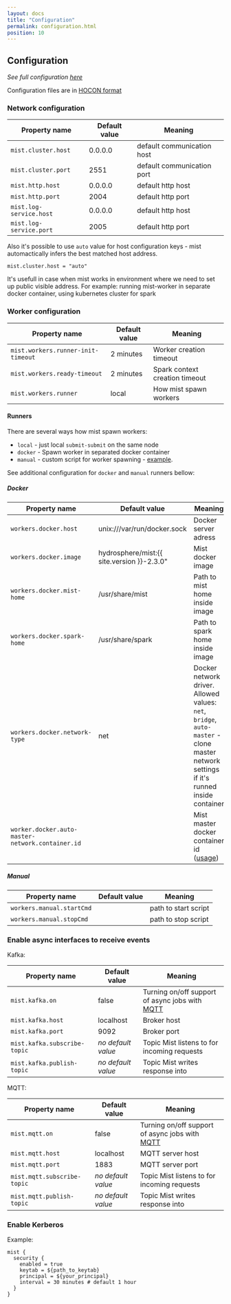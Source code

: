 ```yaml
---
layout: docs
title: "Configuration"
permalink: configuration.html
position: 10
---
```

## Configuration

_See full configuration [here](https://github.com/Hydrospheredata/mist/blob/master/mist/master/src/main/resources/master.conf)_

Configuration files are in [HOCON format](https://github.com/typesafehub/config/blob/master/HOCON.md)

### Network configuration

| Property name                         | Default value         | Meaning                     |
|---------------------------------------|-----------------------|-----------------------------|
|`mist.cluster.host`                    | 0.0.0.0               | default communication host  |
|`mist.cluster.port`                    | 2551                  | default communication port  |
|`mist.http.host`                       | 0.0.0.0               | default http host           |
|`mist.http.port`                       | 2004                  | default http port           |
|`mist.log-service.host`                | 0.0.0.0               | default http host           |
|`mist.log-service.port`                | 2005                  | default http port           |

Also it's possible to use `auto` value for host configuration keys - mist automactically infers the best matched host address.
```
mist.cluster.host = "auto"
```
It's usefull in case when mist works in environment where we need to set up public visible address.
For example: running mist-worker in separate docker container, using kubernetes cluster for spark

### Worker configuration

| Property name                         | Default value         | Meaning                           |
|---------------------------------------|-----------------------|-----------------------------------|
|`mist.workers.runner-init-timeout`          | 2 minutes             | Worker creation timeout           |
|`mist.workers.ready-timeout`                | 2 minutes             | Spark context creation timeout    |
|`mist.workers.runner`                       | local                 | How mist spawn workers            |

#### Runners

There are several ways how mist spawn workers:
- `local` - just local `submit-submit` on the same node
- `docker` - Spawn worker in separated docker container
- `manual` - custom script for worker spawning - [example](https://github.com/Hydrospheredata/mist/blob/master/examples/misc/manual_worker_start.py).

See additional configuration for `docker` and `manual` runners bellow:

##### Docker

| Property name                                  | Default value                             | Meaning                               
|------------------------------------------------|-------------------------------------------|---------------------------------------
|`workers.docker.host`                           | unix:///var/run/docker.sock               | Docker server adress                  
|`workers.docker.image`                          | hydrosphere/mist:{{ site.version }}-2.3.0"| Mist docker image                     
|`workers.docker.mist-home`                      | /usr/share/mist                           | Path to mist home inside image        
|`workers.docker.spark-home`                     | /usr/share/spark                          | Path to spark home inside image       
|`workers.docker.network-type`                   | net                                       | Docker network driver. Allowed values: `net`, `bridge`, `auto-master` - clone master network settings if it's runned inside container
|`worker.docker.auto-master-network.container.id`|                                           | Mist master docker container id ([usage](https://github.com/Hydrospheredata/mist/blob/master/docker-entrypoint.sh#L7)) 

##### Manual 

| Property name                                  | Default value | Meaning             |
|------------------------------------------------|---------------|---------------------|
|`workers.manual.startCmd`                       |               |path to start script |
|`workers.manual.stopCmd`                        |               |path to stop script  |


### Enable async interfaces to receive events

Kafka:

| Property name                         | Default value         | Meaning                                                                                                                                                                                                                                                                                                                                                                                |
|---------------------------------------|-----------------------|----------------------------------------------------------------------------------------------------------------------------------------------------------------------------------------------------------------------------------------------------------------------------------------------------------------------------------------------------------------------------------------|
| `mist.kafka.on`                        | false                 | Turning on/off support of async jobs with [MQTT](http://mqtt.org/)                                                                                                                                                                                                                                                                                                                     |
| `mist.kafka.host`                      | localhost             | Broker host                                                                                                                                                                                                                                                                                                                                                                       |
| `mist.kafka.port`                      | 9092                  | Broker port                                                                                                                                                                                                                                                                                                                                                                       |
| `mist.kafka.subscribe-topic`           | _no default value_    | Topic Mist listens to for incoming requests                                                                                                                                                                                                                                                                                                                                          |
| `mist.kafka.publish-topic`             | _no default value_    | Topic Mist writes response into                                                                                                                                                                                                                                                                                                                                          |

MQTT:

| Property name                         | Default value         | Meaning                                                                                                                                                                                                                                                                                                                                                                                |
|---------------------------------------|-----------------------|----------------------------------------------------------------------------------------------------------------------------------------------------------------------------------------------------------------------------------------------------------------------------------------------------------------------------------------------------------------------------------------|
| `mist.mqtt.on`                        | false                 | Turning on/off support of async jobs with [MQTT](http://mqtt.org/)                                                                                                                                                                                                                                                                                                                     |
| `mist.mqtt.host`                      | localhost             | MQTT server host                                                                                                                                                                                                                                                                                                                                                                       |
| `mist.mqtt.port`                      | 1883                  | MQTT server port                                                                                                                                                                                                                                                                                                                                                                       |
| `mist.mqtt.subscribe-topic`           | _no default value_    | Topic Mist listens to for incoming requests                                                                                                                                                                                                                                                                                                                                          |
| `mist.mqtt.publish-topic`             | _no default value_    | Topic Mist writes response into                                                                                                                                                                                                                                                                                                                                          |

### Enable Kerberos

Example:

```hocon
mist {
  security {
    enabled = true
    keytab = ${path_to_keytab}
    principal = ${your_principal}
    interval = 30 minutes # default 1 hour
  }
}
```
